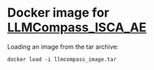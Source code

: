# Docker image for [LLMCompass_ISCA_AE](https://github.com/HenryChang213/LLMCompass_ISCA_AE/tree/main)

Loading an image from the tar archive:

```
docker load -i llmcompass_image.tar
```